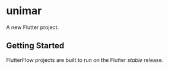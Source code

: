 # unimar

A new Flutter project.

## Getting Started

FlutterFlow projects are built to run on the Flutter _stable_ release.
